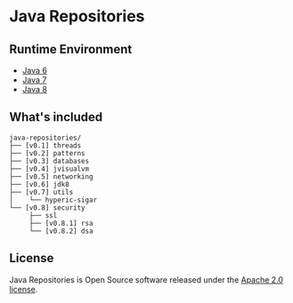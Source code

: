 # Java Repositories

## Runtime Environment
- [Java 6](http://www.oracle.com/technetwork/java/javase/downloads/jdk6downloads-1902814.html)
- [Java 7](http://www.oracle.com/technetwork/java/javase/downloads/jdk7-downloads-1880260.html)
- [Java 8](http://www.oracle.com/technetwork/java/javase/downloads/jdk8-downloads-2133151.html)

## What's included
```
java-repositories/
├── [v0.1] threads
├── [v0.2] patterns
├── [v0.3] databases
├── [v0.4] jvisualvm
├── [v0.5] networking
├── [v0.6] jdk8
├── [v0.7] utils
│    └── hyperic-sigar
└── [v0.8] security
     ├── ssl
     ├── [v0.8.1] rsa
     └── [v0.8.2] dsa
```

## License
Java Repositories is Open Source software released under the [Apache 2.0 license](http://www.apache.org/licenses/LICENSE-2.0.html).